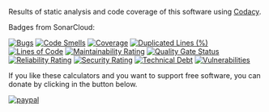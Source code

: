 Results of static analysis and code coverage of this software using [Codacy](https://app.codacy.com/gh/alpertron/calculators/dashboard).

Badges from SonarCloud:

[![Bugs](https://sonarcloud.io/api/project_badges/measure?project=alpertron_calculators&metric=bugs)](https://sonarcloud.io/dashboard?id=alpertron_calculators)
[![Code Smells](https://sonarcloud.io/api/project_badges/measure?project=alpertron_calculators&metric=code_smells)](https://sonarcloud.io/dashboard?id=alpertron_calculators)
[![Coverage](https://sonarcloud.io/api/project_badges/measure?project=alpertron_calculators&metric=coverage)](https://sonarcloud.io/dashboard?id=alpertron_calculators)
[![Duplicated Lines (%)](https://sonarcloud.io/api/project_badges/measure?project=alpertron_calculators&metric=duplicated_lines_density)](https://sonarcloud.io/dashboard?id=alpertron_calculators)
[![Lines of Code](https://sonarcloud.io/api/project_badges/measure?project=alpertron_calculators&metric=ncloc)](https://sonarcloud.io/dashboard?id=alpertron_calculators)
[![Maintainability Rating](https://sonarcloud.io/api/project_badges/measure?project=alpertron_calculators&metric=sqale_rating)](https://sonarcloud.io/dashboard?id=alpertron_calculators)
[![Quality Gate Status](https://sonarcloud.io/api/project_badges/measure?project=alpertron_calculators&metric=alert_status)](https://sonarcloud.io/dashboard?id=alpertron_calculators)
[![Reliability Rating](https://sonarcloud.io/api/project_badges/measure?project=alpertron_calculators&metric=reliability_rating)](https://sonarcloud.io/dashboard?id=alpertron_calculators)
[![Security Rating](https://sonarcloud.io/api/project_badges/measure?project=alpertron_calculators&metric=security_rating)](https://sonarcloud.io/dashboard?id=alpertron_calculators)
[![Technical Debt](https://sonarcloud.io/api/project_badges/measure?project=alpertron_calculators&metric=sqale_index)](https://sonarcloud.io/dashboard?id=alpertron_calculators)
[![Vulnerabilities](https://sonarcloud.io/api/project_badges/measure?project=alpertron_calculators&metric=vulnerabilities)](https://sonarcloud.io/dashboard?id=alpertron_calculators)

If you like these calculators and you want to support free software, you can donate by clicking in the button below.

[![paypal](https://www.paypalobjects.com/en_US/i/btn/btn_donateCC_LG.gif)](https://www.paypal.com/cgi-bin/webscr?cmd=_s-xclick&hosted_button_id=MR65QPWZM5JT6)
